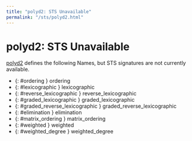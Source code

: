```yaml
---
title: "polyd2: STS Unavailable"
permalink: "/sts/polyd2.html"
---
```


# polyd2: STS Unavailable


[polyd2](/cd/polyd2)
defines the following Names, but STS signatures are not currently available.


 *  {: #ordering } ordering
 *  {: #lexicographic } lexicographic
 *  {: #reverse_lexicographic } reverse_lexicographic
 *  {: #graded_lexicographic } graded_lexicographic
 *  {: #graded_reverse_lexicographic } graded_reverse_lexicographic
 *  {: #elimination } elimination
 *  {: #matrix_ordering } matrix_ordering
 *  {: #weighted } weighted
 *  {: #weighted_degree } weighted_degree